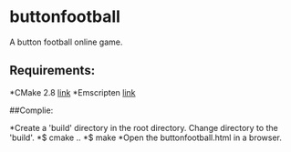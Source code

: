 buttonfootball
==============

A button football online game.

Requirements:
-------------

*CMake 2.8 [link](http://www.cmake.org/)
*Emscripten [link](http://emscripten.org)

##Complie:

*Create a 'build' directory in the root directory. Change directory to the 'build'.
*$ cmake ..
*$ make
*Open the buttonfootball.html in a browser.
